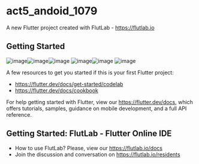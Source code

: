 # act5_andoid_1079

A new Flutter project created with FlutLab - https://flutlab.io

## Getting Started
![image](https://github.com/user-attachments/assets/3306bb24-f9f2-43f0-8009-0f6dfe6119ce)![image](https://github.com/user-attachments/assets/75b92d45-8c7d-413b-8c87-72a8de18e6b4)![image](https://github.com/user-attachments/assets/c862629f-f098-4464-8643-d7c9ad022611)
![image](https://github.com/user-attachments/assets/0b5f1273-1542-4d43-b9ce-80897de59f1a)![image](https://github.com/user-attachments/assets/b70a437e-f9ef-4378-b92f-6e6c314aec9f)
![image](https://github.com/user-attachments/assets/1da571b6-3600-4d36-b552-41b3eccdf5f6)




A few resources to get you started if this is your first Flutter project:

- https://flutter.dev/docs/get-started/codelab
- https://flutter.dev/docs/cookbook

For help getting started with Flutter, view our
https://flutter.dev/docs, which offers tutorials,
samples, guidance on mobile development, and a full API reference.

## Getting Started: FlutLab - Flutter Online IDE

- How to use FlutLab? Please, view our https://flutlab.io/docs
- Join the discussion and conversation on https://flutlab.io/residents
